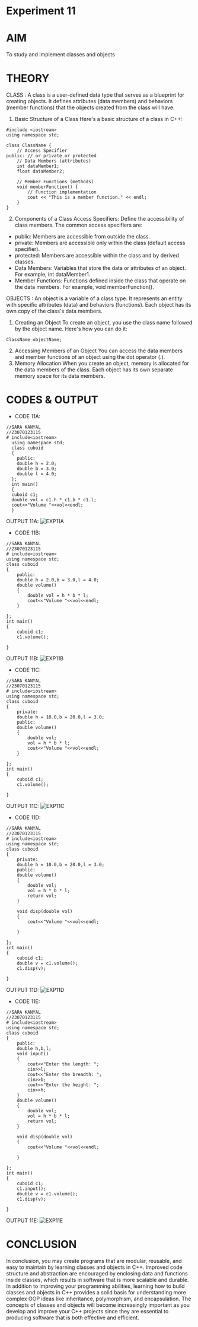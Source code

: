 # Experiment 11
# AIM
To study and implement classes and objects
# THEORY 
CLASS : A class is a user-defined data type that serves as a blueprint for creating objects. It defines attributes (data members) and behaviors (member functions) that the objects created from the class will have.
1. Basic Structure of a Class
Here's a basic structure of a class in C++:

```
#include <iostream>
using namespace std;

class ClassName {
    // Access Specifier
public: // or private or protected
    // Data Members (attributes)
    int dataMember1;
    float dataMember2;

    // Member Functions (methods)
    void memberFunction() {
        // Function implementation
        cout << "This is a member function." << endl;
    }
}
```

2. Components of a Class
Access Specifiers: Define the accessibility of class members. The common access specifiers are:
* public: Members are accessible from outside the class.
* private: Members are accessible only within the class (default access specifier).
* protected: Members are accessible within the class and by derived classes.
* Data Members: Variables that store the data or attributes of an object. For example, int dataMember1.
* Member Functions: Functions defined inside the class that operate on the data members. For example, void memberFunction().

OBJECTS : An object is a variable of a class type. It represents an entity with specific attributes (data) and behaviors (functions). Each object has its own copy of the class's data members.
1. Creating an Object
To create an object, you use the class name followed by the object name. Here's how you can do it:
```
ClassName objectName;
```
2. Accessing Members of an Object
You can access the data members and member functions of an object using the dot operator (.).
3. Memory Allocation
When you create an object, memory is allocated for the data members of the class. Each object has its own separate memory space for its data members.
# CODES & OUTPUT
* CODE 11A:
```
//SARA KANYAL
//23070123115
# include<iostream>
  using namespace std;
  class cuboid
  {
    public:
    double h = 2.0;
    double b = 3.0;
    double l = 4.0;
  };
  int main()
  {
  cuboid c1;
  double vol = c1.h * c1.b * c1.l;
  cout<<"Volume "<<vol<<endl;
  }
```  
 

 OUTPUT 11A:
 ![EXP11A](https://github.com/sarakanyal03/CDS_Experiment11/blob/main/11A.png )
* CODE 11B:
```
//SARA KANYAL
//23070123115
# include<iostream>
using namespace std;
class cuboid
{
    public:
    double h = 2.0,b = 3.0,l = 4.0;
    double volume()
    {
        double vol = h * b * l;
        cout<<"Volume "<<vol<<endl;
    }

};
int main()
{
    cuboid c1;
    c1.volume();
  
}
```
  OUTPUT 11B:
  ![EXP11B](https://github.com/sarakanyal03/CDS_Experiment11/blob/main/11B.png)
* CODE 11C:
```
//SARA KANYAL
//23070123115
# include<iostream>
using namespace std;
class cuboid
{
    private:
    double h = 10.0,b = 20.0,l = 3.0;
    public:
    double volume()
    {
        double vol;
        vol = h * b * l;
        cout<<"Volume "<<vol<<endl;
    }

};
int main()
{
    cuboid c1;
    c1.volume();
  
}
```
  OUTPUT 11C:
  ![EXP11C](https://github.com/sarakanyal03/CDS_Experiment11/blob/main/11C.png )
* CODE 11D:
```
//SARA KANYAL
//23070123115
# include<iostream>
using namespace std;
class cuboid
{
    private:
    double h = 10.0,b = 20.0,l = 3.0;
    public:
    double volume()
    {
        double vol;
        vol = h * b * l;
        return vol;
    }

    void disp(double vol)
    {
        cout<<"Volume "<<vol<<endl;

    }

};
int main()
{
    cuboid c1;
    double v = c1.volume();
    c1.disp(v);
  
}
```
  OUTPUT 11D:
  ![EXP11D](https://github.com/sarakanyal03/CDS_Experiment11/blob/main/11D.png )
* CODE 11E:
```
//SARA KANYAL
//23070123115
# include<iostream>
using namespace std;
class cuboid
{
    public:
    double h,b,l;
    void input()
    {
        cout<<"Enter the length: ";
        cin>>l;
        cout<<"Enter the breadth: ";
        cin>>b;
        cout<<"Enter the height: ";
        cin>>h;
    }
    double volume()
    {
        double vol;
        vol = h * b * l;
        return vol;
    }

    void disp(double vol)
    {
        cout<<"Volume "<<vol<<endl;

    }

};
int main()
{
    cuboid c1;
    c1.input();
    double v = c1.volume();
    c1.disp(v);
  
}
```
  OUTPUT 11E:
  ![EXP11E](https://github.com/sarakanyal03/CDS_Experiment11/blob/main/11E.png)
# CONCLUSION 
In conclusion, you may create programs that are modular, reusable, and easy to maintain by learning classes and objects in C++. Improved code structure and abstraction are encouraged by enclosing data and functions inside classes, which results in software that is more scalable and durable. In addition to improving your programming abilities, learning how to build classes and objects in C++ provides a solid basis for understanding more complex OOP ideas like inheritance, polymorphism, and encapsulation. The concepts of classes and objects will become increasingly important as you develop and improve your C++ projects since they are essential to producing software that is both effective and efficient.
